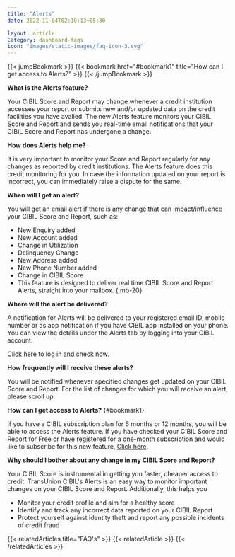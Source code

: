 ```yaml
---
title: "Alerts"
date: 2022-11-04T02:10:13+05:30

layout: article
Category: dashboard-faqs
icon: "images/static-images/faq-icon-3.svg"
---
```


{{< jumpBookmark >}}
  {{< bookmark href="#bookmark1" title="How can I get access to Alerts?" >}}
{{< /jumpBookmark >}}

**What is the Alerts feature?**

Your CIBIL Score and Report may change whenever a credit institution accesses your report or submits new and/or updated data on the credit facilities you have availed. The new Alerts feature monitors your CIBIL Score and Report and sends you real-time email notifications that your CIBIL Score and Report has undergone a change.

**How does Alerts help me?**

It is very important to monitor your Score and Report regularly for any changes as reported by credit institutions. The Alerts feature does this credit monitoring for you. In case the information updated on your report is incorrect, you can immediately raise a dispute for the same.

**When will I get an alert?**

You will get an email alert if there is any change that can impact/influence your CIBIL Score and Report, such as:

* New Enquiry added
* New Account added
* Change in Utilization
* Delinquency Change
* New Address added
* New Phone Number added
* Change in CIBIL Score
* This feature is designed to deliver real time CIBIL Score and Report Alerts, straight into your mailbox.
{.mb-20}

**Where will the alert be delivered?**

A notification for Alerts will be delivered to your registered email ID, mobile number or as app notification if you have CIBIL app installed on your phone. You can view the details under the Alerts tab by logging into your CIBIL account.

[Click here to log in and check now](https://myscore.cibil.com/CreditView/login.page?enterprise=CIBIL&utm_source=alertsfaqpage).

**How frequently will I receive these alerts?**

You will be notified whenever specified changes get updated on your CIBIL Score and Report. For the list of changes for which you will receive an alert, please scroll up.

**How can I get access to Alerts?**
{#bookmark1}

If you have a CIBIL subscription plan for 6 months or 12 months, you will be able to access the Alerts feature. If you have checked your CIBIL Score and Report for Free or have registered for a one-month subscription and would like to subscribe for this new feature, [Click here](/cibil-dashboard/overview_free/upgrade-plan).

**Why should I bother about any change in my CIBIL Score and Report?**

Your CIBIL Score is instrumental in getting you faster, cheaper access to credit. TransUnion CIBIL's Alerts is an easy way to monitor important changes on your CIBIL Score and Report. Additionally, this helps you

* Monitor your credit profile and aim for a healthy score
* Identify and track any incorrect data reported on your CIBIL Report
* Protect yourself against identity theft and report any possible incidents of credit fraud




{{< relatedArticles title="FAQ's" >}}
  {{< relatedArticle >}}
{{< /relatedArticles >}}